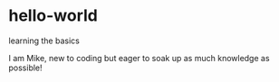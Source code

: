 # hello-world
learning the basics


I am Mike, new to coding but eager to soak up as much knowledge as possible!

